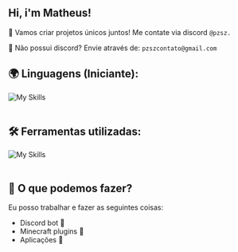 ## Hi, i'm Matheus!

💫 Vamos criar projetos únicos juntos! Me contate via discord `@pzsz.`

💌 Não possui discord? Envie através de: `pzszcontato@gmail.com`

## 🌍 Linguagens (Iniciante):
![My Skills](https://skillicons.dev/icons?i=java,js,python)<br><br>

## 🛠️ Ferramentas utilizadas:
![My Skills](https://skillicons.dev/icons?i=vscode,eclipse,nodejs,discord,idea,github)<br><br>

## 💫 O que podemos fazer?
Eu posso trabalhar e fazer as seguintes coisas:
- Discord bot 🤖
- Minecraft plugins 🧱
- Aplicações 📱
